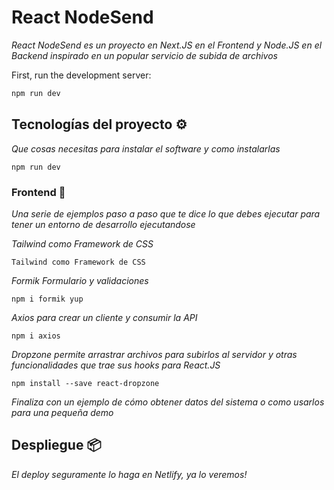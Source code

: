 # React NodeSend

_React NodeSend es un proyecto en Next.JS en el Frontend y Node.JS en el Backend inspirado en un popular servicio de subida de archivos_

First, run the development server:

```bash
npm run dev
```

## Tecnologías del proyecto ⚙️

_Que cosas necesitas para instalar el software y como instalarlas_

```
npm run dev
```

### Frontend 🔧

_Una serie de ejemplos paso a paso que te dice lo que debes ejecutar para tener un entorno de desarrollo ejecutandose_

_Tailwind como Framework de CSS_

```
Tailwind como Framework de CSS
```

_Formik Formulario y validaciones_
```
npm i formik yup
```
_Axios para crear un cliente y consumir la API_

```
npm i axios
```
_Dropzone permite arrastrar archivos para subirlos al servidor y otras funcionalidades que trae sus hooks para React.JS_

```
npm install --save react-dropzone
```

_Finaliza con un ejemplo de cómo obtener datos del sistema o como usarlos para una pequeña demo_

## Despliegue 📦

_El deploy seguramente lo haga en Netlify, ya lo veremos!_
